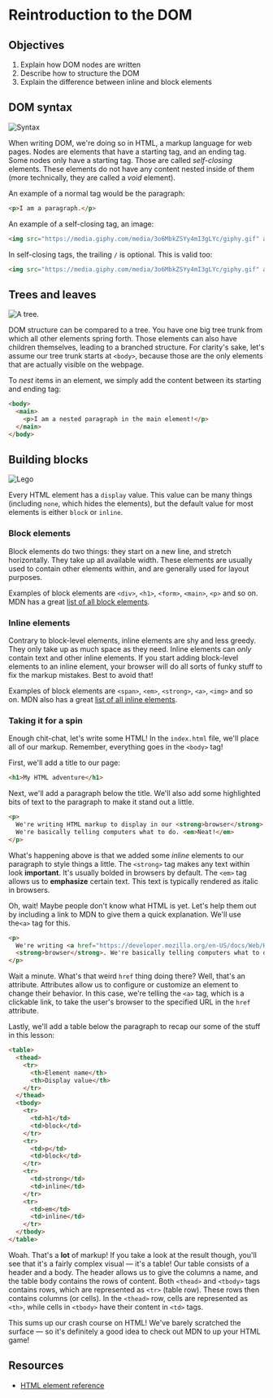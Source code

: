 # Reintroduction to the DOM

## Objectives

1. Explain how DOM nodes are written
2. Describe how to structure the DOM
3. Explain the difference between inline and block elements

## DOM syntax
![Syntax](https://media.giphy.com/media/3o6MbkZSYy4mI3gLYc/giphy.gif)

When writing DOM, we're doing so in HTML, a markup language for web pages. Nodes are elements that have a starting tag,
and an ending tag. Some nodes only have a starting tag. Those are called _self-closing_ elements. These elements do not
have any content nested inside of them (more technically, they are called a _void_ element).

An example of a normal tag would be the paragraph:

```html
<p>I am a paragraph.</p>
```

An example of a self-closing tag, an image:

```html
<img src="https://media.giphy.com/media/3o6MbkZSYy4mI3gLYc/giphy.gif" alt="A policeman">
```

In self-closing tags, the trailing `/` is optional. This is valid too:

```html
<img src="https://media.giphy.com/media/3o6MbkZSYy4mI3gLYc/giphy.gif" alt="A policeman" />
```

## Trees and leaves
![A tree.](https://media.giphy.com/media/2XflxzDTUtH7VxyfoT6/giphy.gif)

DOM structure can be compared to a tree. You have one big tree trunk from which all other elements spring forth. Those
elements can also have children themselves, leading to a branched structure. For clarity's sake, let's assume our tree
trunk starts at `<body>`, because those are the only elements that are actually visible on the webpage.

To _nest_ items in an element, we simply add the content between its starting and ending tag:

```html
<body>
  <main>
    <p>I am a nested paragraph in the main element!</p>
  </main>
</body>
```

## Building blocks
![Lego](https://media.giphy.com/media/3ZALZoBtI1KJa/giphy.gif)

Every HTML element has a `display` value. This value can be many things (including `none`, which hides the elements), but
the default value for most elements is either `block` or `inline`.

### Block elements
Block elements do two things: they start on a new line, and stretch horizontally. They take up all available width. These
elements are usually used to contain other elements within, and are generally used for layout purposes.

Examples of block elements are `<div>`, `<h1>`, `<form>`, `<main>`, `<p>` and so on. MDN has a great [list of all block
elements][html-block-elements].

### Inline elements
Contrary to block-level elements, inline elements are shy and less greedy. They only take up as much space as they need.
Inline elements can _only_ contain text and other inline elements. If you start adding block-level elements to an inline
element, your browser will do all sorts of funky stuff to fix the markup mistakes. Best to avoid that!

Examples of block elements are `<span>`, `<em>`, `<strong>`, `<a>`, `<img>` and so on. MDN also has a great [list of all
inline elements][html-inline-elements].

### Taking it for a spin
Enough chit-chat, let's write some HTML! In the `index.html` file, we'll place all of our markup. Remember, everything
goes in the `<body>` tag!

First, we'll add a title to our page:

```html
<h1>My HTML adventure</h1>
```

Next, we'll add a paragraph below the title. We'll also add some highlighted bits of text to the paragraph to make it
stand out a little.

```html
<p>
  We're writing HTML markup to display in our <strong>browser</strong>.
  We're basically telling computers what to do. <em>Neat!</em>
</p>
```

What's happening above is that we added some _inline_ elements to our paragraph to style things a little. The `<strong>`
tag makes any text within look **important**. It's usually bolded in browsers by default. The `<em>` tag allows us to
**emphasize** certain text. This text is typically rendered as italic in browsers.

Oh, wait! Maybe people don't know what HTML is yet. Let's help them out by including a link to MDN to give them a quick
explanation. We'll use the`<a>` tag for this.

```html
<p>
  We're writing <a href="https://developer.mozilla.org/en-US/docs/Web/HTML">HTML</a> markup to display in our
  <strong>browser</strong>. We're basically telling computers what to do. <em>Neat!</em>
</p>
```

Wait a minute. What's that weird `href` thing doing there? Well, that's an attribute. Attributes allow us to configure
or customize an element to change their behavior. In this case, we're telling the `<a>` tag, which is a clickable link,
to take the user's browser to the specified URL in the `href` attribute.

Lastly, we'll add a table below the paragraph to recap our some of the stuff in this lesson:

```html
<table>
  <thead>
    <tr>
      <th>Element name</th>
      <th>Display value</th>
    </tr>
  </thead>
  <tbody>
    <tr>
      <td>h1</td>
      <td>block</td>
    </tr>
    <tr>
      <td>p</td>
      <td>block</td>
    </tr>
    <tr>
      <td>strong</td>
      <td>inline</td>
    </tr>
    <tr>
      <td>em</td>
      <td>inline</td>
    </tr>
  </tbody>
</table>
```

Woah. That's a **lot** of markup! If you take a look at the result though, you'll see that it's a fairly complex visual
— it's a table! Our table consists of a header and a body. The header allows us to give the columns a name, and the table
body contains the rows of content. Both `<thead>` and `<tbody>` tags contains rows, which are represented as `<tr>` (table
row). These rows then contains columns (or cells). In the `<thead>` row, cells are represented as `<th>`, while cells in
`<tbody>` have their content in `<td>` tags.

This sums up our crash course on HTML! We've barely scratched the surface — so it's definitely a good idea to check out
MDN to up your HTML game!

## Resources
- [HTML element reference](https://developer.mozilla.org/en-US/docs/Web/HTML/Element)

[html-block-elements]: https://developer.mozilla.org/en/docs/Web/HTML/Block-level_elements
[html-inline-elements]: https://developer.mozilla.org/en-US/docs/Web/HTML/Inline_elements
